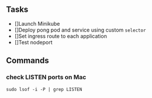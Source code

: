 ## Tasks
* []Launch Minikube
* []Deploy pong pod and service using custom `selector`
* []Set ingress route to each application
* []Test nodeport



## Commands
### check LISTEN ports on Mac
`sudo lsof -i -P | grep LISTEN `
